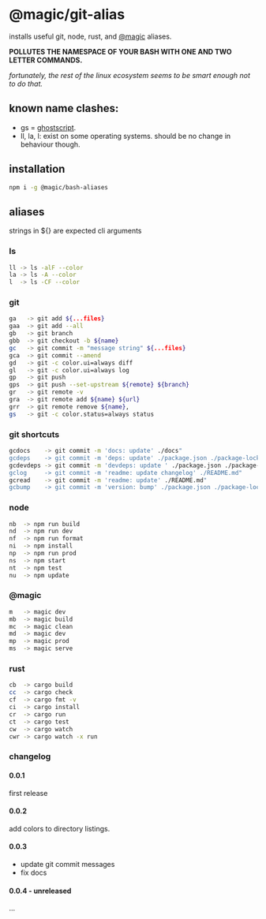 # @magic/git-alias

installs useful git, node, rust, and [@magic](https://magic.github.io) aliases.

**POLLUTES THE NAMESPACE OF YOUR BASH WITH ONE AND TWO LETTER COMMANDS.**

*fortunately, the rest of the linux ecosystem seems to be smart enough not to do that.*

## known name clashes:
* gs = [ghostscript](https://en.wikipedia.org/wiki/Ghostscript).
* ll, la, l: exist on some operating systems. should be no change in behaviour though.

## installation
```bash
npm i -g @magic/bash-aliases
```

## aliases

strings in ${} are expected cli arguments

### ls
```bash
ll -> ls -alF --color
la -> ls -A --color
l  -> ls -CF --color
```

### git
```bash
ga   -> git add ${...files}
gaa  -> git add --all
gb   -> git branch
gbb  -> git checkout -b ${name}
gc   -> git commit -m "message string" ${...files}
gca  -> git commit --amend
gd   -> git -c color.ui=always diff
gl   -> git -c color.ui=always log
gp   -> git push
gps  -> git push --set-upstream ${remote} ${branch}
gr   -> git remote -v
gra  -> git remote add ${name} ${url}
grr  -> git remote remove ${name},
gs   -> git -c color.status=always status
```

### git shortcuts
```bash
gcdocs    -> git commit -m 'docs: update' ./docs"
gcdeps    -> git commit -m 'deps: update' ./package.json ./package-lock.json"
gcdevdeps -> git commit -m 'devdeps: update ' ./package.json ./package-lock.json"
gclog     -> git commit -m 'readme: update changelog' ./README.md"
gcread    -> git commit -m 'readme: update' ./README.md"
gcbump    -> git commit -m 'version: bump' ./package.json ./package-lock.json"
```

### node
```bash
nb  -> npm run build
nd  -> npm run dev
nf  -> npm run format
ni  -> npm install
np  -> npm run prod
ns  -> npm start
nt  -> npm test
nu  -> npm update
```

### @magic
```bash
m   -> magic dev
mb  -> magic build
mc  -> magic clean
md  -> magic dev
mp  -> magic prod
ms  -> magic serve
```

### rust
```bash
cb  -> cargo build
cc  -> cargo check
cf  -> cargo fmt -v
ci  -> cargo install
cr  -> cargo run
ct  -> cargo test
cw  -> cargo watch
cwr -> cargo watch -x run
```

### changelog

#### 0.0.1
first release

#### 0.0.2
add colors to directory listings.

#### 0.0.3
* update git commit messages
* fix docs

#### 0.0.4 - unreleased
...
